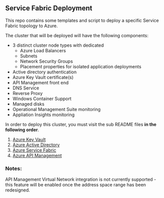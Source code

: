 ## Service Fabric Deployment
This repo contains some templates and script to deploy a specific Service Fabric topology to Azure.

The cluster that will be deployed will have the following components:
* 3 distinct cluster node types with dedicated
    * Azure Load Balancers
    * Subnets
    * Network Security Groups
    * Placement properties for isolated application deployments
* Active directory authentication
* Azure Key Vault certificate(s)
* API Management front end
* DNS Service
* Reverse Proxy
* Windows Container Support
* Managed disks
* Operational Management Suite monitoring
* Appliation Insights monitoring

In order to deploy this cluster, you must visit the sub README files **in the following order**.

1. [Azure Key Vault](scripts/key-vault/README.md)
2. [Azure Active Directory](scripts/active-directory/README.md)
3. [Azure Service Fabric](scripts/service-fabric/README.md)
4. [Azure API Management](scripts/api-management/README.md)

### Notes:
API Management Virtual Network integration is not currently supported - this feature will be enabled once the address space range has been redesigned.
